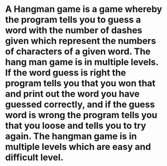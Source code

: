 # A Hangman game is a game whereby the program tells you to guess a word with the number of dashes given which represent the numbers of characters of a given word. The hang man game is in multiple levels. If the word guess is right the program tells you that you won that and print out the word you have guessed correctly, and if the guess word is wrong the program tells you that you loose and tells you to try again. The hangman game is in multiple levels which are easy and difficult level.  
